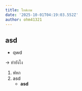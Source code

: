 ```yaml
---
title: ไกด์เกม
date: '2025-10-01T04:19:03.552Z'
author: ohm41321
---
```

## asd

- qwd


-> ทำยังไง

1. ฟหก
2. asd
   - **asd**
